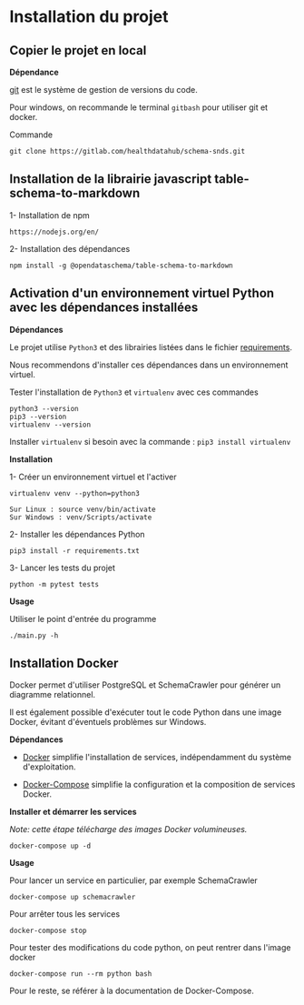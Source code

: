 # Installation du projet

## Copier le projet en local

**Dépendance**

[git](https://git-scm.com/book/fr/v1/D%C3%A9marrage-rapide-Installation-de-Git)
est le système de gestion de versions du code.

Pour windows, on recommande le terminal `gitbash` pour utiliser git et docker. 

Commande

    git clone https://gitlab.com/healthdatahub/schema-snds.git 

## Installation de la librairie javascript table-schema-to-markdown


1- Installation de npm

    https://nodejs.org/en/

2- Installation des dépendances 

    npm install -g @opendataschema/table-schema-to-markdown 


## Activation d'un environnement virtuel Python avec les dépendances installées

**Dépendances**

Le projet utilise `Python3` et des librairies listées dans le fichier [requirements](requirements.txt). 

Nous recommendons d'installer ces dépendances dans un environnement virtuel.

Tester l'installation de `Python3` et `virtualenv` avec ces commandes

    python3 --version
    pip3 --version
    virtualenv --version

Installer `virtualenv` si besoin avec la commande :  `pip3 install virtualenv`

**Installation**

1- Créer un environnement virtuel et l'activer


    virtualenv venv --python=python3
    
    Sur Linux : source venv/bin/activate
    Sur Windows : venv/Scripts/activate
    

2- Installer les dépendances Python 


    pip3 install -r requirements.txt

3- Lancer les tests du projet


    python -m pytest tests

**Usage**

Utiliser le point d'entrée du programme


    ./main.py -h


## Installation Docker

Docker permet d'utiliser PostgreSQL et SchemaCrawler pour générer un diagramme relationnel. 

Il est également possible d'exécuter tout le code Python dans une image Docker, évitant d'éventuels problèmes sur Windows. 

**Dépendances**

- [Docker](https://docs.docker.com/engine/installation/) 
simplifie l'installation de services, indépendamment du système d'exploitation. 

- [Docker-Compose](https://docs.docker.com/compose/install/) 
simplifie la configuration et la composition de services Docker.


**Installer et démarrer les services**

*Note: cette étape télécharge des images Docker volumineuses.*


    docker-compose up -d
    

**Usage**

Pour lancer un service en particulier, par exemple SchemaCrawler

    docker-compose up schemacrawler

Pour arrêter tous les services
    
    docker-compose stop

Pour tester des modifications du code python, on peut rentrer dans l'image docker

    docker-compose run --rm python bash


Pour le reste, se référer à la documentation de Docker-Compose.

